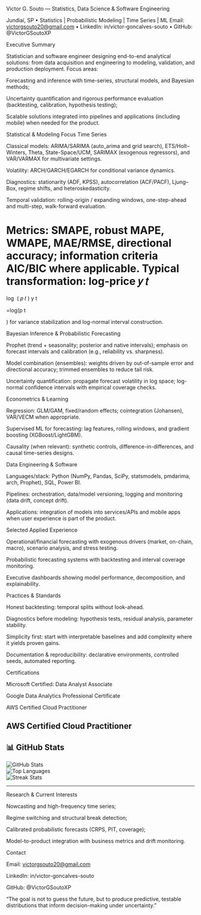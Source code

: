 Victor G. Souto — Statistics, Data Science & Software Engineering

Jundiaí, SP • Statistics | Probabilistic Modeling | Time Series | ML
Email: victorgsouto20@gmail.com
 • LinkedIn: in/victor-goncalves-souto
 • GitHub: @VictorGSoutoXP

Executive Summary

Statistician and software engineer designing end-to-end analytical solutions: from data acquisition and engineering to modeling, validation, and production deployment. Focus areas:

Forecasting and inference with time-series, structural models, and Bayesian methods;

Uncertainty quantification and rigorous performance evaluation (backtesting, calibration, hypothesis testing);

Scalable solutions integrated into pipelines and applications (including mobile) when needed for the product.

Statistical & Modeling Focus
Time Series

Classical models: ARIMA/SARIMA (auto_arima and grid search), ETS/Holt–Winters, Theta, State-Space/UCM, SARIMAX (exogenous regressors), and VAR/VARMAX for multivariate settings.

Volatility: ARCH/GARCH/EGARCH for conditional variance dynamics.

Diagnostics: stationarity (ADF, KPSS), autocorrelation (ACF/PACF), Ljung–Box, regime shifts, and heteroskedasticity.

Temporal validation: rolling-origin / expanding windows, one-step-ahead and multi-step, walk-forward evaluation.

Metrics: SMAPE, robust MAPE, WMAPE, MAE/RMSE, directional accuracy; information criteria AIC/BIC where applicable.
Typical transformation: log-price 
𝑦
𝑡
=
log
⁡
(
𝑝
𝑡
)
y
t
	​

=log(p
t
	​

) for variance stabilization and log-normal interval construction.

Bayesian Inference & Probabilistic Forecasting

Prophet (trend + seasonality; posterior and native intervals); emphasis on forecast intervals and calibration (e.g., reliability vs. sharpness).

Model combination (ensembles): weights driven by out-of-sample error and directional accuracy; trimmed ensembles to reduce tail risk.

Uncertainty quantification: propagate forecast volatility in log space; log-normal confidence intervals with empirical coverage checks.

Econometrics & Learning

Regression: GLM/GAM, fixed/random effects; cointegration (Johansen), VAR/VECM when appropriate.

Supervised ML for forecasting: lag features, rolling windows, and gradient boosting (XGBoost/LightGBM).

Causality (when relevant): synthetic controls, difference-in-differences, and causal time-series designs.

Data Engineering & Software

Languages/stack: Python (NumPy, Pandas, SciPy, statsmodels, pmdarima, arch, Prophet), SQL, Power BI.

Pipelines: orchestration, data/model versioning, logging and monitoring (data drift, concept drift).

Applications: integration of models into services/APIs and mobile apps when user experience is part of the product.

Selected Applied Experience

Operational/financial forecasting with exogenous drivers (market, on-chain, macro), scenario analysis, and stress testing.

Probabilistic forecasting systems with backtesting and interval coverage monitoring.

Executive dashboards showing model performance, decomposition, and explainability.

Practices & Standards

Honest backtesting: temporal splits without look-ahead.

Diagnostics before modeling: hypothesis tests, residual analysis, parameter stability.

Simplicity first: start with interpretable baselines and add complexity where it yields proven gains.

Documentation & reproducibility: declarative environments, controlled seeds, automated reporting.

Certifications

Microsoft Certified: Data Analyst Associate

Google Data Analytics Professional Certificate

AWS Certified Cloud Practitioner

AWS Certified Cloud Practitioner
---

## 📊 GitHub Stats
![GitHub Stats](https://github-readme-stats.vercel.app/api?username=VictorGSoutoXP&show_icons=true&theme=radical)  
![Top Languages](https://github-readme-stats.vercel.app/api/top-langs/?username=VictorGSoutoXP&layout=compact&theme=radical)  
![Streak Stats](https://github-readme-streak-stats.herokuapp.com/?user=VictorGSoutoXP&theme=radical)

---

Research & Current Interests

Nowcasting and high-frequency time series;

Regime switching and structural break detection;

Calibrated probabilistic forecasts (CRPS, PIT, coverage);

Model-to-product integration with business metrics and drift monitoring.

Contact

Email: victorgsouto20@gmail.com

LinkedIn: in/victor-goncalves-souto

GitHub: @VictorGSoutoXP

“The goal is not to guess the future, but to produce predictive, testable distributions that inform decision-making under uncertainty.”
